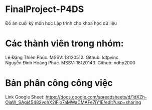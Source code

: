 
# FinalProject-P4DS
Đồ án cuối kỳ môn học Lập trình cho khoa học dữ liệu
# Các thành viên trong nhóm:
Lê Đặng Thiên Phúc. MSSV: 18120512. Github: ldtpvinc <br>
Nguyễn Đình Hoàng Phúc. MSSV: 18120143. Github: ndhp2000
# Bản phân công công việc
Link Google Sheet: https://docs.google.com/spreadsheets/d/1dXZh-OjaW_SAgj45482vohX2iFjo7aMWaCMAFe7jY1E/edit?usp=sharing
